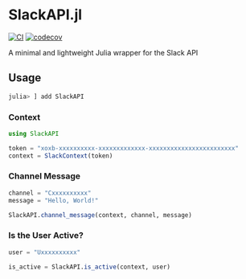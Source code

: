 # SlackAPI.jl

[![CI](https://github.com/psrenergy/SlackAPI.jl/actions/workflows/CI.yml/badge.svg)](https://github.com/psrenergy/SlackAPI.jl/actions/workflows/CI.yml)
[![codecov](https://codecov.io/gh/psrenergy/SlackAPI.jl/graph/badge.svg?token=VCTHLKP4I4)](https://codecov.io/gh/psrenergy/SlackAPI.jl)

A minimal and lightweight Julia wrapper for the Slack API

## Usage

```julia
julia> ] add SlackAPI
```

### Context

```julia
using SlackAPI

token = "xoxb-xxxxxxxxxx-xxxxxxxxxxxxx-xxxxxxxxxxxxxxxxxxxxxxxx"
context = SlackContext(token)
```

### Channel Message

```julia
channel = "Cxxxxxxxxxx"
message = "Hello, World!"

SlackAPI.channel_message(context, channel, message)
```

### Is the User Active?

```julia
user = "Uxxxxxxxxxx"

is_active = SlackAPI.is_active(context, user)
```
